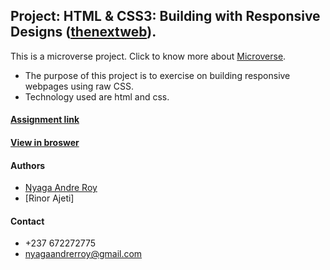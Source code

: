 ## Project: HTML & CSS3: Building with Responsive Designs ([thenextweb](https://thenextweb.com/)).

This is a microverse project. Click to know more about [Microverse](https://www.microverse.org/).
* The purpose of this project is to exercise on building responsive webpages using raw CSS.
* Technology used are html and css. 

#### [Assignment link](https://www.theodinproject.com/courses/html5-and-css3/lessons/building-with-responsive-design)

#### [View in broswer](https://roynyaga.github.io/building_with_responsive_designs/)


#### Authors
* [Nyaga Andre Roy](https://github.com/RoyNyaga)
* [Rinor Ajeti]

#### Contact
* +237 672272775
* nyagaandrerroy@gmail.com